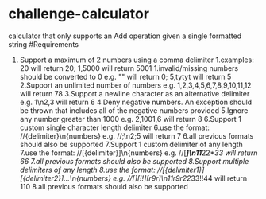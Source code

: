 # challenge-calculator
calculator that only supports an Add operation given a single formatted string
#Requirements
1. Support a maximum of 2 numbers using a comma delimiter
  1.examples: 20 will return 20; 1,5000 will return 5001
  1.invalid/missing numbers should be converted to 0 e.g. "" will return 0; 5,tytyt will return 5
2.Support an unlimited number of numbers e.g. 1,2,3,4,5,6,7,8,9,10,11,12 will return 78
3.Support a newline character as an alternative delimiter e.g. 1\n2,3 will return 6
4.Deny negative numbers. An exception should be thrown that includes all of the negative numbers provided
5.Ignore any number greater than 1000 e.g. 2,1001,6 will return 8
6.Support 1 custom single character length delimiter
  6.use the format: //{delimiter}\n{numbers} e.g. //;\n2;5 will return 7
  6.all previous formats should also be supported
7.Support 1 custom delimiter of any length
  7.use the format: //[{delimiter}]\n{numbers} e.g. //[***]\n11***22***33 will return 66
  7.all previous formats should also be supported
8.Support multiple delimiters of any length
  8.use the format: //[{delimiter1}][{delimiter2}]...\n{numbers} e.g. //[*][!!][r9r]\n11r9r22*33!!44 will return 110
  8.all previous formats should also be supported
